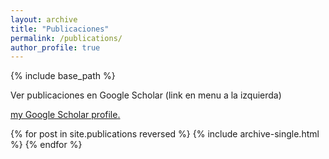 ```yaml
---
layout: archive
title: "Publicaciones"
permalink: /publications/
author_profile: true
---
```


{% include base_path %}

Ver publicaciones en Google Scholar (link en menu a la izquierda)

<u><a href="{{author.googlescholar}}">my Google Scholar profile</a>.</u>


<!--{% if author.googlescholar %}-->
<!--  You can also find my articles on <u><a href="{{author.googlescholar}}">my Google Scholar profile</a>.</u>-->
<!--{% endif %}-->

<!--{% include base_path %}-->

{% for post in site.publications reversed %}
  {% include archive-single.html %}
{% endfor %}
